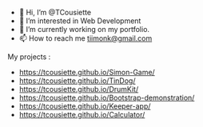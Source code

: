 - 👋 Hi, I’m @TCousiette
- 👀 I’m interested in Web Development
- 🌱 I’m currently working on my portfolio.
- 📫 How to reach me tiimonk@gmail.com

My projects :
- https://tcousiette.github.io/Simon-Game/
- https://tcousiette.github.io/TinDog/
- https://tcousiette.github.io/DrumKit/
- https://tcousiette.github.io/Bootstrap-demonstration/
- https://tcousiette.github.io/Keeper-app/
- https://tcousiette.github.io/Calculator/

<!---
TCousiette/TCousiette is a ✨ special ✨ repository because its `README.md` (this file) appears on your GitHub profile.
You can click the Preview link to take a look at your changes.
--->
